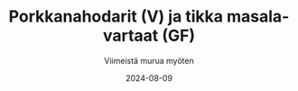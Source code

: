 ---
title: "Porkkanahodarit (V) ja tikka masala-vartaat (GF)"
image: "https://vegaanibotti.lauravuo.me/2024/08/2024-08-09_small.png"
date: 2024-08-09
receipt_url: "https://viimeistamuruamyoten.com/porkkanahodarit-ja-tikka-masala-vartaat/"
author: "Viimeistä murua myöten"
---